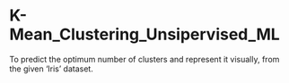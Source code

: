 # K-Mean_Clustering_Unsipervised_ML
To predict the optimum number of clusters and represent it visually, from the given ‘Iris’ dataset.
